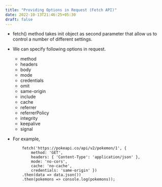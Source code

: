 ```yaml
---
title: "Providing Options in Request (Fetch API)"
date: 2022-10-13T21:46:25+05:30
draft: false
---
```


- fetch() method takes init object as second parameter that allow us to control
a number of different settings.
- We can specify following options in request.
    - method
    - headers
    - body
    - mode 
    - credentials
    - omit
    - same-origin
    - include
    - cache
    - referrer
    - referrerPolicy
    - integrity
    - keepalive
    - signal

- For example, 
    ```JS
        fetch('https://pokeapi.co/api/v2/pokemon/1', {
            method: 'GET',
            headers: { 'Content-Type': 'application/json' },
            mode: 'no-cors',
            cache: 'no-cache',
            credentials: 'same-origin' })
        .then(data => data.json())
        .then(pokemons => console.log(pokemons));
    ```
    